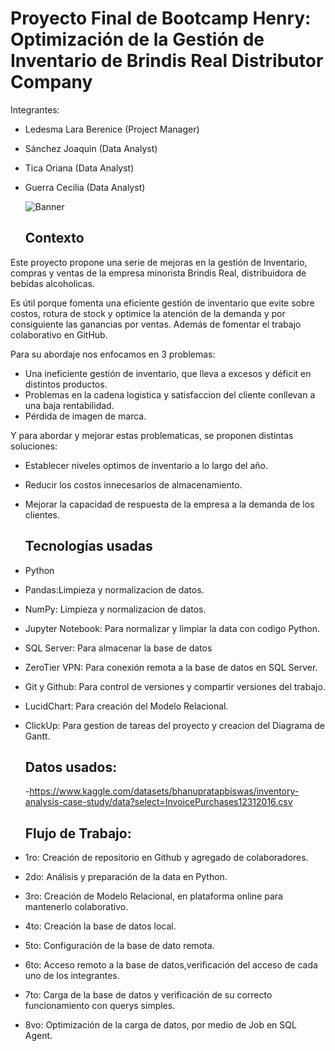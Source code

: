 # Proyecto Final de Bootcamp Henry: Optimización de la  Gestión de Inventario de Brindis Real Distributor Company

Integrantes:
- Ledesma Lara Berenice (Project Manager)
- Sánchez Joaquin (Data Analyst)
- Tica Oriana (Data Analyst)
- Guerra Cecilia (Data Analyst)
  
                       
   ![Banner](https://raw.githubusercontent.com/LaraBerenice/G4_Inventory/main/Brindis%20real.jpg)

  ## Contexto 
 Este proyecto propone una serie de mejoras en la gestión de Inventario, compras y ventas de la empresa minorista Brindis Real, distribuidora de bebidas alcoholicas.

Es útil porque fomenta una eficiente gestión de inventario que evite sobre costos, rotura de stock y optimice la atención de la demanda y por consiguiente las ganancias por ventas. Además de fomentar el trabajo colaborativo en GitHub.

Para su abordaje nos enfocamos en 3 problemas: 

- Una ineficiente gestión de inventario, que lleva a excesos y déficit en distintos productos. 
- Problemas en la cadena logistica y satisfaccion del cliente conllevan a una baja rentabilidad.
- Pérdida de imagen de marca.

Y para abordar y mejorar estas problematicas, se proponen distintas soluciones: 

- Establecer niveles optimos de inventario a lo largo del año.
- Reducir los costos innecesarios de almacenamiento.
- Mejorar la capacidad de respuesta de la empresa a la demanda de los clientes.
  

  ## Tecnologías usadas
- Python
- Pandas:Limpieza y normalizacion de datos.
- NumPy: Limpieza y normalizacion de datos. 
- Jupyter Notebook: Para normalizar y limpiar la data con codigo Python. 
- SQL Server: Para almacenar la base de datos
- ZeroTier VPN: Para conexión remota a la base de datos en SQL Server.
- Git y Github: Para control de versiones y compartir versiones del trabajo.
- LucidChart: Para creación del Modelo Relacional.
- ClickUp: Para gestion de tareas del proyecto y creacion del Diagrama de Gantt.

  ## Datos usados:
  -https://www.kaggle.com/datasets/bhanupratapbiswas/inventory-analysis-case-study/data?select=InvoicePurchases12312016.csv

  ## Flujo de Trabajo:
- 1ro: Creación de repositorio en Github y agregado de colaboradores.
- 2do: Análisis y preparación de la data en Python.
- 3ro: Creación de Modelo Relacional, en plataforma online para mantenerlo colaborativo.
- 4to: Creación la base de datos local.
- 5to: Configuración de la  base de dato remota.
- 6to: Acceso remoto a la base de datos,verificación del acceso de cada uno de los integrantes.
- 7to: Carga de la base de datos y verificación de su correcto funcionamiento con querys simples.
- 8vo: Optimización de la carga de datos, por medio de Job en SQL Agent.
